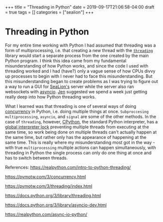 +++
title = "Threading in Python"
date = 2019-09-17T21:06:58-04:00
draft = true
tags = []
categories = ["sealion"]
+++


# Threading in Python
For my entire time working with Python I had assumed that threading was a form of multiprocessing, i.e. that creating a new thread with the [`threading`](https://docs.python.org/3/library/threading.html) library would start a separate process from the one created by the main Python program. I think this idea came from my fundamental misunderstanding of how Python works, and since the code I used with threading worked and I had (have?) only a vague sense of how CPUs divvy up processes to begin with I never had to face this misunderstanding. But this misunderstanding began to create problems as I was trying to figure out a way to run a GUI for [SeaLion's](https://github.com/kaganjd/sealion) server while the server also ran websockets with [asyncio](https://docs.python.org/3/library/asyncio.html). [Jen](https://github.com/kaganjd) suggested we spend a week just getting really deep into how Python threading works.

What I learned was that threading is one of several ways of doing [concurrency](https://pymotw.com/3/concurrency.html) in Python, i.e. doing multiple things at once. `Subproccesing` `multiprocessing`, `asyncio`, and `signal` are some of the other methods. In the case of `threading`, however, [CPython](https://en.wikipedia.org/wiki/CPython), the standard Python interpreter, has a [global interpreter lock](https://en.wikipedia.org/wiki/Global_interpreter_lock) preventing multiple threads from executing at the same time, so work being done on multiple threads can't actually happen at the same time, but rather only has the appearance of happening at the same time. This is really where my misunderstanding most got in the way - with true `multiprocessing` multiple actions can happen simultaneously, with threading in Python the single process can only do one thing at once and has to switch between threads.



References:
https://realpython.com/intro-to-python-threading/

https://pymotw.com/3/concurrency.html

https://pymotw.com/3/threading/index.html

https://docs.python.org/3/library/threading.html

https://docs.python.org/3/library/asyncio-dev.html

https://realpython.com/async-io-python/
